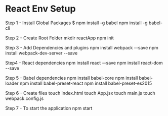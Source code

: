 # React Env Setup 

Step 1 - Install Global Packages
 $ npm install -g babel
 npm install -g babel-cli

Step 2 - Create Root Folder
 mkdir reactApp
 npm init

Step 3 - Add Dependencies and plugins
 npm install webpack --save
 npm install webpack-dev-server --save

Step4 - React dependencies
 npm install react --save
 npm install react-dom --save

Step 5 - Babel dependencies
 npm install babel-core
 npm install babel-loader
 npm install babel-preset-react
 npm install babel-preset-es2015

Step 6 - Create files
 touch index.html
 touch App.jsx
 touch main.js
 touch webpack.config.js

 Step 7 - To start the application
  npm start
